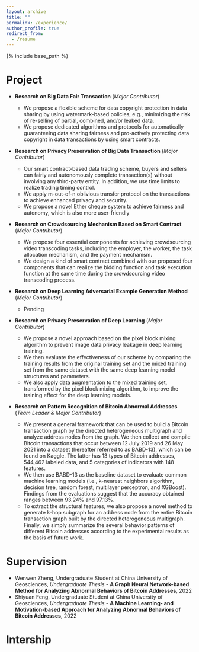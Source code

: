 ```yaml
---
layout: archive
title: ""
permalink: /experience/
author_profile: true
redirect_from:
  - /resume
---
```


{% include base_path %}

Project
======

* **Research on Big Data Fair Transaction** (*Major Contributor*)
  * We propose a flexible scheme for data copyright protection in data sharing by using watermark-based policies, e.g., minimizing the risk of re-selling of partial, combined, and/or leaked data.
  * We propose dedicated algorithms and protocols for automatically guaranteeing data sharing fairness and pro-actively protecting data copyright in data transactions by using smart contracts.

* **Research on Privacy Preservation of Big Data Transaction** (*Major Contributor*)
  * Our smart contract-based data trading scheme, buyers and sellers can fairly and autonomously complete transaction(s)
without involving any third-party entity. In addition, we use time limits to realize trading timing control.
  * We apply m-out-of-n oblivious transfer protocol on the transactions to achieve enhanced privacy and security.
  * We propose a novel Ether cheque system to achieve fairness and autonomy, which is also more user-friendly

* **Research on Crowdsourcing Mechanism Based on Smart Contract** (*Major Contributor*)
  * We propose four essential components for achieving crowdsourcing video transcoding tasks, including the employer, the worker, the task allocation mechanism, and the payment mechanism.
  * We design a kind of smart contract combined with our proposed four components that can realize the bidding function and task execution function at the same time during the crowdsourcing video transcoding process.

* **Research on Deep Learning Adversarial Example Generation Method** (*Major Contributor*)
  * Pending

* **Research on Privacy Preservation of Deep Learning** (*Major Contributor*)
  * We propose a novel approach based on the pixel block mixing algorithm to prevent image data privacy leakage in deep learning training. 
  * We then evaluate the effectiveness of our scheme by comparing the training results from the original training set and the mixed training set from the same dataset with the same deep learning model structures and parameters. 
  * We also apply data augmentation to the mixed training set, transformed by the pixel block mixing algorithm, to improve the training effect for the deep learning models.

* **Research on Pattern Recognition of Bitcoin Abnormal Addresses** (*Team Leader & Major Contributor*)
  * We present a general framework that can be used to build a Bitcoin transaction graph by the directed heterogeneous multigraph and analyze address nodes from the graph. We then collect and compile Bitcoin transactions that occur between 12 July 2019 and 26 May 2021 into a dataset (hereafter referred to as BABD-13), which can be found on Kaggle. The latter has 13 types of Bitcoin addresses, 544,462 labeled data, and 5 categories of indicators with 148 features. 
  * We then use BABD-13 as the baseline dataset to evaluate common machine learning models (i.e., k-nearest neighbors algorithm, decision tree, random forest, multilayer perceptron, and XGBoost). Findings from the evaluations suggest that the accuracy obtained ranges between 93.24% and 97.13%. 
  * To extract the structural features, we also propose a novel method to generate k-hop subgraph for an address node from the entire Bitcoin transaction graph built by the directed heterogeneous multigraph. Finally, we simply summarize the several behavior patterns of different Bitcoin addresses according to the experimental results as the basis of future work.

Supervision
======

* Wenwen Zheng, Undergraduate Student at China University of Geosciences, *Undergraduate Thesis* - **A Graph Neural Network-based Method for Analyzing Abnormal Behaviors of Bitcoin Addresses**, 2022
* Shiyuan Feng, Undergraduate Student at China University of Geosciences, *Undergraduate Thesis* - **A Machine Learning- and Motivation-based Approach for Analyzing Abnormal Behaviors of Bitcoin Addresses**, 2022


Intership
======

  
